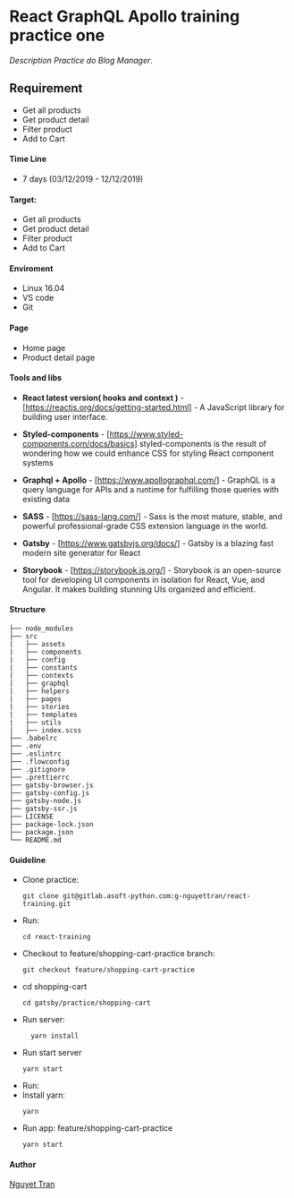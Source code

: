 # React GraphQL Apollo training practice one

*Description Practice do Blog Manager*.

## Requirement

- Get all products
- Get product detail
- Filter product
- Add to Cart

#### Time Line

- 7 days (03/12/2019 - 12/12/2019)

#### Target:

- Get all products
- Get product detail
- Filter product
- Add to Cart

#### Enviroment

- Linux 16.04
- VS code
- Git

#### Page

- Home page
- Product detail page

#### Tools and libs

- **React latest version( hooks and context )** - [https://reactjs.org/docs/getting-started.html] - A JavaScript library for building user interface.
- **Styled-components** - [https://www.styled-components.com/docs/basics]
styled-components is the result of wondering how we could enhance CSS for styling React component systems

- **Graphql + Apollo** - [https://www.apollographql.com/] - GraphQL is a query language for APIs and a runtime for fulfilling those queries with existing data

- **SASS** - [https://sass-lang.com/] - Sass is the most mature, stable, and powerful professional-grade CSS extension language in the world.

- **Gatsby** - [https://www.gatsbyjs.org/docs/] -  Gatsby is a blazing fast modern site generator for React
- **Storybook** - [https://storybook.js.org/] - Storybook is an open-source tool for developing UI components in isolation for React, Vue, and Angular. It makes building stunning UIs organized and efficient.


#### Structure

    ├── node_modules
    ├── src
    |   ├── assets
    |   ├── components
    |   ├── config
    |   ├── constants
    |   ├── contexts
    |   ├── graphql
    |   ├── helpers
    |   ├── pages
    |   ├── stories
    |   ├── templates
    |   ├── utils
    |   ├── index.scss
    ├── .babelrc
    ├── .env
    ├── .eslintrc
    ├── .flowconfig
    ├── .gitignore
    ├── .prettierrc
    ├── gatsby-browser.js
    ├── gatsby-config.js
    ├── gatsby-node.js
    ├── gatsby-ssr.js
    ├── LICENSE
    ├── package-lock.json
    ├── package.json
    └── README.md

#### Guideline

- Clone practice:
  ```
  git clone git@gitlab.asoft-python.com:g-nguyettran/react-training.git
  ```
- Run:
  ```
  cd react-training
  ```
- Checkout to feature/shopping-cart-practice branch:
  ```
  git checkout feature/shopping-cart-practice
  ```
- cd shopping-cart
  ```
  cd gatsby/practice/shopping-cart
  ```
- Run server:
  ```
    yarn install
  ```
- Run start server
  ```
  yarn start
  ```
- Run:
- Install yarn:
  ```
  yarn
  ```
- Run app: feature/shopping-cart-practice
  ```
  yarn start
  ``` 

#### Author

[Nguyet Tran][1]

[1]:https://gitlab.asoft-python.com/g-nguyettran/react-training
